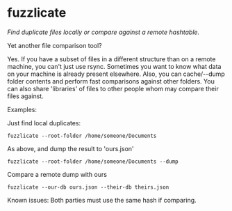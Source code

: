 # fuzzlicate
_Find duplicate files locally or compare against a remote hashtable._


Yet another file comparison tool?

Yes. If you have a subset of files in a different structure than on a remote machine, you can't just use rsync. Sometimes you want to know what data on your machine is already present elsewhere. Also, you can cache/--dump folder contents and perform fast comparisons against other folders. You can also share 'libraries' of files to other people whom may compare their files against.




Examples:

Just find local duplicates:

    fuzzlicate --root-folder /home/someone/Documents
As above, and dump the result to 'ours.json'

    fuzzlicate --root-folder /home/someone/Documents --dump

Compare a remote dump with ours

    fuzzlicate --our-db ours.json --their-db theirs.json


Known issues:
Both parties must use the same hash if comparing.
